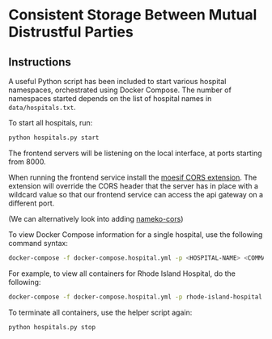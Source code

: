 # Consistent Storage Between Mutual Distrustful Parties

## Instructions

A useful Python script has been included to start various hospital namespaces, orchestrated using Docker Compose. The number of namespaces started depends on the list of hospital names in `data/hospitals.txt`.

To start all hospitals, run:

```sh
python hospitals.py start
```

The frontend servers will be listening on the local interface, at ports starting from 8000. 

When running the frontend service install the [moesif CORS extension](https://chrome.google.com/webstore/detail/moesif-orign-cors-changer/digfbfaphojjndkpccljibejjbppifbc/related?hl=en-US). The extension will override the CORS header that the server has in place with a wildcard value so that our frontend service can access the api gateway on a different port. 

(We can alternatively look into adding [nameko-cors](https://github.com/harel/nameko-cors))

To view Docker Compose information for a single hospital, use the following command syntax:

```sh
docker-compose -f docker-compose.hospital.yml -p <HOSPITAL-NAME> <COMMAND>
```

For example, to view all containers for Rhode Island Hospital, do the following:

```sh
docker-compose -f docker-compose.hospital.yml -p rhode-island-hospital ps
```

To terminate all containers, use the helper script again:

```sh
python hospitals.py stop
```
